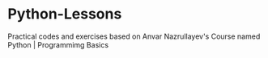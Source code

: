 # Python-Lessons
Practical codes and exercises based on Anvar Nazrullayev's Course named Python | Programmimg Basics  
